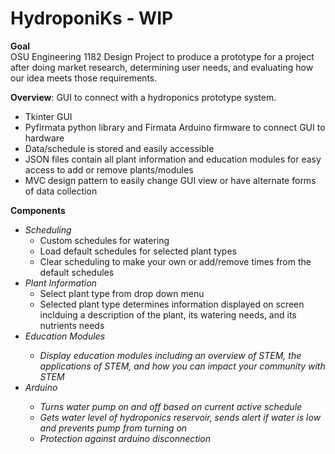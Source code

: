 # HydroponiKs - WIP
**Goal**<br/>
OSU Engineering 1182 Design Project to produce a prototype for a project after doing market research, determining user needs, and evaluating how our idea meets those requirements. <br />

**Overview**: GUI to connect with a hydroponics prototype system. <br/>

<ul>
  <li>Tkinter GUI </li>
  <li>Pyfirmata python library and Firmata Arduino firmware to connect GUI to hardware</li>
  <li>Data/schedule is stored and easily accessible </li>
  <li>JSON files contain all plant information and education modules for easy access to add or remove plants/modules </li>
  <li>MVC design pattern to easily change GUI view or have alternate forms of data collection </li>
</ul>

**Components** <br/>

 <ul> 
  <li><i>Scheduling</i>
    <ul>
      <li>Custom schedules for watering</li>
      <li>Load default schedules for selected plant types</li>
      <li>Clear scheduling to make your own or add/remove times from the default schedules</li>
    </ul>
  </li>
  <li><i>Plant Information</i>
    <ul>
      <li>Select plant type from drop down menu</li>
      <li>Selected plant type determines information displayed on screen inclduing a description of the plant, its watering needs, and its nutrients needs</li>
    </ul>
  </li>
  <li><i>Education Modules</li>
    <ul>
      <li>Display education modules including an overview of STEM, the applications of STEM, and how you can impact your community with STEM</li>
    </ul>
  </li>
  <li><i>Arduino</li>
    <ul>
     <li>Turns water pump on and off based on current active schedule </li>
     <li>Gets water level of hydroponics reservoir, sends alert if water is low and prevents pump from turning on</li>
     <li>Protection against arduino disconnection</li>
    </ul>
  </li>
 </ul>
